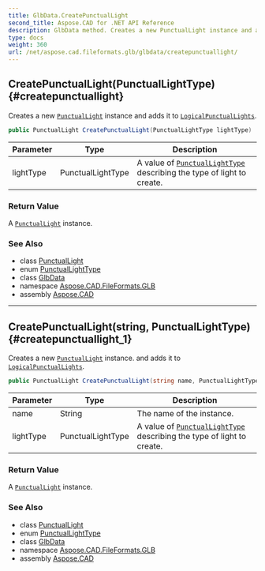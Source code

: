 ```yaml
---
title: GlbData.CreatePunctualLight
second_title: Aspose.CAD for .NET API Reference
description: GlbData method. Creates a new PunctualLight instance and adds it to LogicalPunctualLights
type: docs
weight: 360
url: /net/aspose.cad.fileformats.glb/glbdata/createpunctuallight/
---
```

## CreatePunctualLight(PunctualLightType) {#createpunctuallight}

Creates a new [`PunctualLight`](../../punctuallight/) instance and adds it to [`LogicalPunctualLights`](../logicalpunctuallights/).

```csharp
public PunctualLight CreatePunctualLight(PunctualLightType lightType)
```

| Parameter | Type | Description |
| --- | --- | --- |
| lightType | PunctualLightType | A value of [`PunctualLightType`](../../punctuallighttype/) describing the type of light to create. |

### Return Value

A [`PunctualLight`](../../punctuallight/) instance.

### See Also

* class [PunctualLight](../../punctuallight/)
* enum [PunctualLightType](../../punctuallighttype/)
* class [GlbData](../)
* namespace [Aspose.CAD.FileFormats.GLB](../../../aspose.cad.fileformats.glb/)
* assembly [Aspose.CAD](../../../)

---

## CreatePunctualLight(string, PunctualLightType) {#createpunctuallight_1}

Creates a new [`PunctualLight`](../../punctuallight/) instance. and adds it to [`LogicalPunctualLights`](../logicalpunctuallights/).

```csharp
public PunctualLight CreatePunctualLight(string name, PunctualLightType lightType)
```

| Parameter | Type | Description |
| --- | --- | --- |
| name | String | The name of the instance. |
| lightType | PunctualLightType | A value of [`PunctualLightType`](../../punctuallighttype/) describing the type of light to create. |

### Return Value

A [`PunctualLight`](../../punctuallight/) instance.

### See Also

* class [PunctualLight](../../punctuallight/)
* enum [PunctualLightType](../../punctuallighttype/)
* class [GlbData](../)
* namespace [Aspose.CAD.FileFormats.GLB](../../../aspose.cad.fileformats.glb/)
* assembly [Aspose.CAD](../../../)


